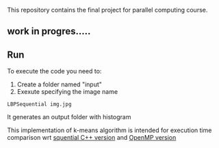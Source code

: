 This repository contains the final project for parallel computing course.

## work in progres.....

## Run
To execute the code you need to:
1. Create a folder named "input"
2. Exexute specifying the image name
```
LBPSequential img.jpg
```
It generates an output folder with histogram

This implementation of k-means algorithm is intended for execution time comparison wrt 
[squential C++ version](https://github.com/MarcoSolarino/LBPSequential/tree/master) and 
[OpenMP version](https://github.com/daikon899/LBP_OpenMP)
